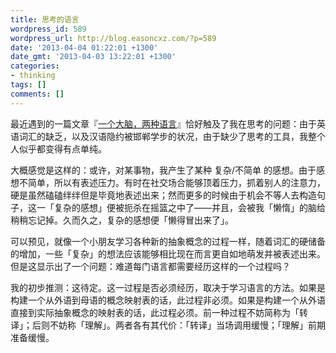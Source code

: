 ```yaml
---
title: 思考的语言
wordpress_id: 589
wordpress_url: http://blog.easoncxz.com/?p=589
date: '2013-04-04 01:22:01 +1300'
date_gmt: '2013-04-03 13:22:01 +1300'
categories:
- thinking
tags: []
comments: []
---
```

<p>最近遇到的一篇文章『<a href="http://songshuhui.net/archives/79675" target="_blank">一个大脑，两种语言</a>』恰好触及了我在思考的问题：由于英语词汇的缺乏，以及汉语隐约被邯郸学步的状况，由于缺少了思考的工具，我整个人似乎都变得有点单纯。</p>
<p>大概感觉是这样的：或许，对某事物，我产生了某种 复杂/不简单 的感想。由于感想不简单，所以有表述压力。有时在社交场合能够顶着压力，抓着别人的注意力，硬是虽然磕磕绊绊但是毕竟地表述出来；然而更多的时候由于机会不等人去构造句子，这一「复杂的感想」便被扼杀在摇篮之中了——并且，会被我「懒惰」的脑给稍稍忘记掉。久而久之，复杂的感想便「懒得冒出来了」。</p>
<p>可以预见，就像一个小朋友学习各种新的抽象概念的过程一样，随着词汇的硬储备的增加，一些「复杂」的想法应该能够相比现在而言更自如地萌发并被表述出来。但是这显示出了一个问题：难道每门语言都需要经历这样的一个过程吗？</p>
<p>我的初步推测：这待定。这一过程是否必须经历，取决于学习语言的方法。如果是构建一个从外语到母语的概念映射表的话，此过程非必须。如果是构建一个从外语直接到实际抽象概念的映射表的话，此过程必须。前一种过程不妨简称为「转译」；后则不妨称「理解」。两者各有其代价：「转译」当场调用缓慢；「理解」前期准备缓慢。</p>
